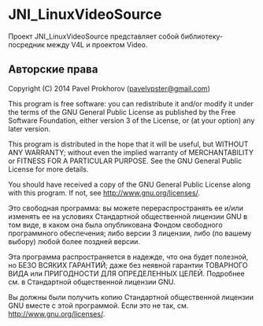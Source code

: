 # JNI_LinuxVideoSource

Проект JNI_LinuxVideoSource представляет собой библиотеку-посредник между V4L и проектом Video.


## Авторские права

Copyright (C) 2014 Pavel Prokhorov (pavelvpster@gmail.com)


This program is free software: you can redistribute it and/or modify
it under the terms of the GNU General Public License as published by
the Free Software Foundation, either version 3 of the License, or
(at your option) any later version.

This program is distributed in the hope that it will be useful,
but WITHOUT ANY WARRANTY; without even the implied warranty of
MERCHANTABILITY or FITNESS FOR A PARTICULAR PURPOSE.  See the
GNU General Public License for more details.

You should have received a copy of the GNU General Public License
along with this program.  If not, see <http://www.gnu.org/licenses/>.


Это свободная программа: вы можете перераспространять ее и/или изменять
ее на условиях Стандартной общественной лицензии GNU в том виде, в каком
она была опубликована Фондом свободного программного обеспечения; либо
версии 3 лицензии, либо (по вашему выбору) любой более поздней версии.

Эта программа распространяется в надежде, что она будет полезной,
но БЕЗО ВСЯКИХ ГАРАНТИЙ; даже без неявной гарантии ТОВАРНОГО ВИДА
или ПРИГОДНОСТИ ДЛЯ ОПРЕДЕЛЕННЫХ ЦЕЛЕЙ. Подробнее см. в Стандартной
общественной лицензии GNU.

Вы должны были получить копию Стандартной общественной лицензии GNU
вместе с этой программой. Если это не так, см. <http://www.gnu.org/licenses/>.

